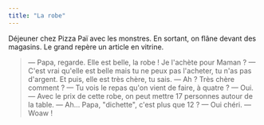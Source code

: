 ```yaml
---
title: "La robe"
---
```


Déjeuner chez Pizza Paï avec les monstres. En sortant, on flâne devant des magasins. Le grand repère un article en vitrine.

<!-- more -->

> — Papa, regarde. Elle est belle, la robe ! Je l'achète pour Maman ?
> — C'est vrai qu'elle est belle mais tu ne peux pas l'acheter, tu n'as pas d'argent. Et puis, elle est très chère, tu sais.
> — Ah ? Très chère comment ?
> — Tu vois le repas qu'on vient de faire, à quatre ?
> — Oui.
> — Avec le prix de cette robe, on peut mettre 17 personnes autour de la table.
> — Ah… Papa, "dichette", c'est plus que 12 ?
> — Oui chéri.
> — Woaw !
